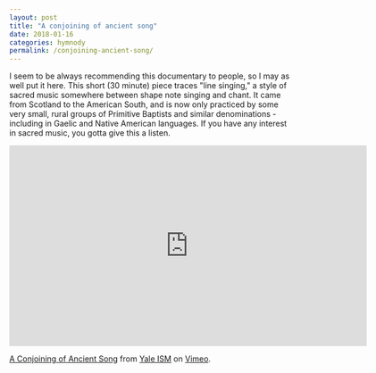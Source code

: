 ```yaml
---
layout: post
title: "A conjoining of ancient song"
date: 2018-01-16
categories: hymnody
permalink: /conjoining-ancient-song/
---
```


I seem to be always recommending this documentary to people, so I may as well put it here. This short (30 minute) piece traces "line singing," a style of sacred music somewhere between shape note singing and chant. It came from Scotland to the American South, and is now only practiced by some very small, rural groups of Primitive Baptists and similar denominations - including in Gaelic and Native American languages. If you have any interest in sacred music, you gotta give this a listen.

<iframe src="https://player.vimeo.com/video/82304757" width="640" height="360" frameborder="0" webkitallowfullscreen mozallowfullscreen allowfullscreen></iframe>
<p><a href="https://vimeo.com/82304757">A Conjoining of Ancient Song</a> from <a href="https://vimeo.com/yaleism">Yale ISM</a> on <a href="https://vimeo.com">Vimeo</a>.</p>